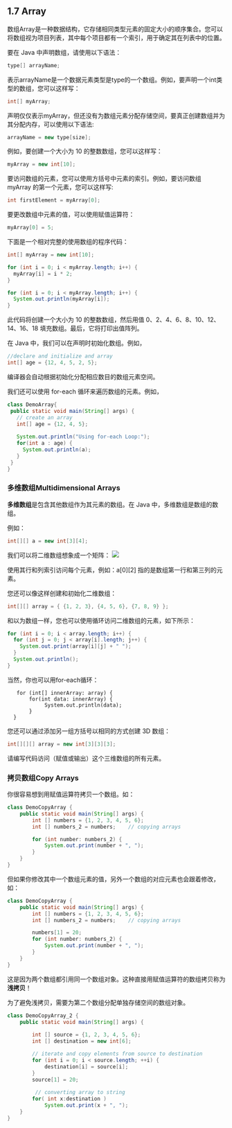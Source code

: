 ## 1.7 Array

数组Array是一种数据结构，它存储相同类型元素的固定大小的顺序集合。您可以将数组视为项目列表，其中每个项目都有一个索引，用于确定其在列表中的位置。

要在 Java 中声明数组，请使用以下语法：
```java
type[] arrayName;
```
表示arrayName是一个数据元素类型是type的一个数组。例如，要声明一个int类型的数组，您可以这样写：
```java
int[] myArray;
```
声明仅仅表示myArray，但还没有为数组元素分配存储空间，要真正创建数组并为其分配内存，可以使用以下语法:
```java
arrayName = new type[size];
```
例如，要创建一个大小为 10 的整数数组，您可以这样写：
```java
myArray = new int[10];
```
要访问数组的元素，您可以使用方括号中元素的索引。例如，要访问数组 myArray 的第一个元素，您可以这样写:
```java
int firstElement = myArray[0];
```
要更改数组中元素的值，可以使用赋值运算符：
```java
myArray[0] = 5;
```
下面是一个相对完整的使用数组的程序代码：
```java
int[] myArray = new int[10];

for (int i = 0; i < myArray.length; i++) {
  myArray[i] = i * 2;
}

for (int i = 0; i < myArray.length; i++) {
  System.out.println(myArray[i]);
}
```
此代码将创建一个大小为 10 的整数数组，然后用值 0、2、4、6、8、10、12、14、16、18 填充数组。最后，它将打印出值阵列。

在 Java 中，我们可以在声明时初始化数组。例如，
```java
//declare and initialize and array
int[] age = {12, 4, 5, 2, 5};
```
编译器会自动根据初始化分配相应数目的数组元素空间。

我们还可以使用 for-each 循环来遍历数组的元素。例如，
```java
class DemoArray{
 public static void main(String[] args) {  
   // create an array
   int[] age = {12, 4, 5};
   
   System.out.println("Using for-each Loop:");
   for(int a : age) {
     System.out.println(a);
   }
 }
}
```
### 多维数组Multidimensional Arrays
**多维数组**是包含其他数组作为其元素的数组。在 Java 中，多维数组是数组的数组。

例如：
```java
int[][] a = new int[3][4];
```
我们可以将二维数组想象成一个矩阵：
![](https://cdn.programiz.com/sites/tutorial2program/files/java-2d-array.jpg)

使用其行和列索引访问每个元素，例如：a[0][2] 指的是数组第一行和第三列的元素。

您还可以像这样创建和初始化二维数组：
```java
int[][] array = { {1, 2, 3}, {4, 5, 6}, {7, 8, 9} };
```

和以为数组一样，您也可以使用循环访问二维数组的元素，如下所示：
```java
for (int i = 0; i < array.length; i++) {
  for (int j = 0; j < array[i].length; j++) {
    System.out.print(array[i][j] + " ");
  }
  System.out.println();
}
```
当然，你也可以用for-each循环：
```
   for (int[] innerArray: array) {
       for(int data: innerArray) {
            System.out.println(data);
       }
  }
```
您还可以通过添加另一组方括号以相同的方式创建 3D 数组：
```java
int[][][] array = new int[3][3][3];
```
请编写代码访问（赋值或输出）这个三维数组的所有元素。

### 拷贝数组Copy Arrays

你很容易想到用赋值运算符拷贝一个数组。如：
```java
class DemoCopyArray {
    public static void main(String[] args) {       
        int [] numbers = {1, 2, 3, 4, 5, 6};
        int [] numbers_2 = numbers;    // copying arrays

        for (int number: numbers_2) {
            System.out.print(number + ", ");
        }
    }
}
```
但如果你修改其中一个数组元素的值，另外一个数组的对应元素也会跟着修改，如：

```java
class DemoCopyArray {
    public static void main(String[] args) {       
        int [] numbers = {1, 2, 3, 4, 5, 6};
        int [] numbers_2 = numbers;    // copying arrays

        numbers[1] = 20;
        for (int number: numbers_2) {
            System.out.print(number + ", ");
        }
    }
}
```
这是因为两个数组都引用同一个数组对象。这种直接用赋值运算符的数组拷贝称为**浅拷贝**！

为了避免浅拷贝，需要为第二个数组分配单独存储空间的数组对象。
```java
class DemoCopyArray_2 {
    public static void main(String[] args) {
      
        int [] source = {1, 2, 3, 4, 5, 6};
        int [] destination = new int[6];

        // iterate and copy elements from source to destination
        for (int i = 0; i < source.length; ++i) {
            destination[i] = source[i];
        }
        source[1] = 20;
      
         // converting array to string
        for( int x:destination )
            System.out.print(x + ", ");
    }
}
```


